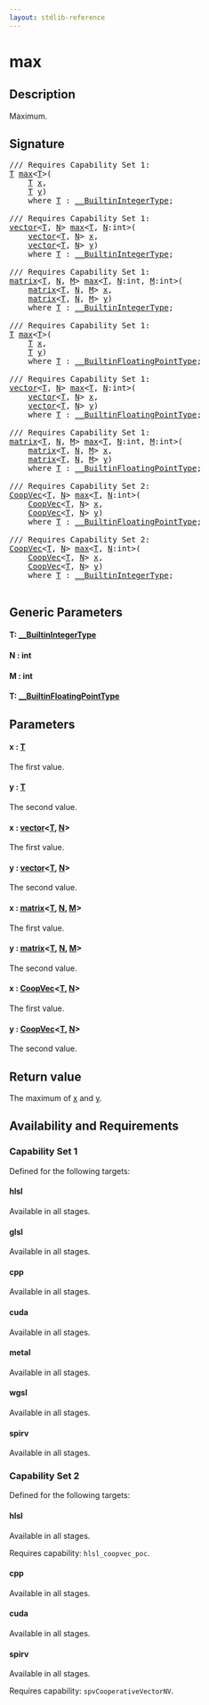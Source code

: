```yaml
---
layout: stdlib-reference
---
```


# max

## Description

Maximum.



## Signature 

<pre>
/// Requires Capability Set 1:
<a href="max.html#typeparam-T" class="code_type">T</a> <a href="max.html">max</a>&lt;<a href="max.html#typeparam-T" class="code_type">T</a>&gt;(
    <a href="max.html#typeparam-T" class="code_type">T</a> <a href="max.html#decl-x" class="code_param">x</a>,
    <a href="max.html#typeparam-T" class="code_type">T</a> <a href="max.html#decl-y" class="code_param">y</a>)
    <span class='code_keyword'>where</span> <a href="max.html#typeparam-T" class="code_type">T</a> : <a href="../interfaces/0_builtinintegertype-029g/index.html" class="code_type">__BuiltinIntegerType</a>;

/// Requires Capability Set 1:
<a href="../types/vector/index.html" class="code_type">vector</a>&lt;<a href="max.html#typeparam-T" class="code_type">T</a>, <a href="max.html#decl-N" class="code_var">N</a>&gt; <a href="max.html">max</a>&lt;<a href="max.html#typeparam-T" class="code_type">T</a>, <a href="max.html#decl-N" class="code_var">N</a>:<span class="code_keyword">int</span>&gt;(
    <a href="../types/vector/index.html" class="code_type">vector</a>&lt;<a href="max.html#typeparam-T" class="code_type">T</a>, <a href="max.html#decl-N" class="code_var">N</a>&gt; <a href="max.html#decl-x" class="code_param">x</a>,
    <a href="../types/vector/index.html" class="code_type">vector</a>&lt;<a href="max.html#typeparam-T" class="code_type">T</a>, <a href="max.html#decl-N" class="code_var">N</a>&gt; <a href="max.html#decl-y" class="code_param">y</a>)
    <span class='code_keyword'>where</span> <a href="max.html#typeparam-T" class="code_type">T</a> : <a href="../interfaces/0_builtinintegertype-029g/index.html" class="code_type">__BuiltinIntegerType</a>;

/// Requires Capability Set 1:
<a href="../types/matrix/index.html" class="code_type">matrix</a>&lt;<a href="max.html#typeparam-T" class="code_type">T</a>, <a href="max.html#decl-N" class="code_var">N</a>, <a href="max.html#decl-M" class="code_var">M</a>&gt; <a href="max.html">max</a>&lt;<a href="max.html#typeparam-T" class="code_type">T</a>, <a href="max.html#decl-N" class="code_var">N</a>:<span class="code_keyword">int</span>, <a href="max.html#decl-M" class="code_var">M</a>:<span class="code_keyword">int</span>&gt;(
    <a href="../types/matrix/index.html" class="code_type">matrix</a>&lt;<a href="max.html#typeparam-T" class="code_type">T</a>, <a href="max.html#decl-N" class="code_var">N</a>, <a href="max.html#decl-M" class="code_var">M</a>&gt; <a href="max.html#decl-x" class="code_param">x</a>,
    <a href="../types/matrix/index.html" class="code_type">matrix</a>&lt;<a href="max.html#typeparam-T" class="code_type">T</a>, <a href="max.html#decl-N" class="code_var">N</a>, <a href="max.html#decl-M" class="code_var">M</a>&gt; <a href="max.html#decl-y" class="code_param">y</a>)
    <span class='code_keyword'>where</span> <a href="max.html#typeparam-T" class="code_type">T</a> : <a href="../interfaces/0_builtinintegertype-029g/index.html" class="code_type">__BuiltinIntegerType</a>;

/// Requires Capability Set 1:
<a href="max.html#typeparam-T" class="code_type">T</a> <a href="max.html">max</a>&lt;<a href="max.html#typeparam-T" class="code_type">T</a>&gt;(
    <a href="max.html#typeparam-T" class="code_type">T</a> <a href="max.html#decl-x" class="code_param">x</a>,
    <a href="max.html#typeparam-T" class="code_type">T</a> <a href="max.html#decl-y" class="code_param">y</a>)
    <span class='code_keyword'>where</span> <a href="max.html#typeparam-T" class="code_type">T</a> : <a href="../interfaces/0_builtinfloatingpointtype-029hm/index.html" class="code_type">__BuiltinFloatingPointType</a>;

/// Requires Capability Set 1:
<a href="../types/vector/index.html" class="code_type">vector</a>&lt;<a href="max.html#typeparam-T" class="code_type">T</a>, <a href="max.html#decl-N" class="code_var">N</a>&gt; <a href="max.html">max</a>&lt;<a href="max.html#typeparam-T" class="code_type">T</a>, <a href="max.html#decl-N" class="code_var">N</a>:<span class="code_keyword">int</span>&gt;(
    <a href="../types/vector/index.html" class="code_type">vector</a>&lt;<a href="max.html#typeparam-T" class="code_type">T</a>, <a href="max.html#decl-N" class="code_var">N</a>&gt; <a href="max.html#decl-x" class="code_param">x</a>,
    <a href="../types/vector/index.html" class="code_type">vector</a>&lt;<a href="max.html#typeparam-T" class="code_type">T</a>, <a href="max.html#decl-N" class="code_var">N</a>&gt; <a href="max.html#decl-y" class="code_param">y</a>)
    <span class='code_keyword'>where</span> <a href="max.html#typeparam-T" class="code_type">T</a> : <a href="../interfaces/0_builtinfloatingpointtype-029hm/index.html" class="code_type">__BuiltinFloatingPointType</a>;

/// Requires Capability Set 1:
<a href="../types/matrix/index.html" class="code_type">matrix</a>&lt;<a href="max.html#typeparam-T" class="code_type">T</a>, <a href="max.html#decl-N" class="code_var">N</a>, <a href="max.html#decl-M" class="code_var">M</a>&gt; <a href="max.html">max</a>&lt;<a href="max.html#typeparam-T" class="code_type">T</a>, <a href="max.html#decl-N" class="code_var">N</a>:<span class="code_keyword">int</span>, <a href="max.html#decl-M" class="code_var">M</a>:<span class="code_keyword">int</span>&gt;(
    <a href="../types/matrix/index.html" class="code_type">matrix</a>&lt;<a href="max.html#typeparam-T" class="code_type">T</a>, <a href="max.html#decl-N" class="code_var">N</a>, <a href="max.html#decl-M" class="code_var">M</a>&gt; <a href="max.html#decl-x" class="code_param">x</a>,
    <a href="../types/matrix/index.html" class="code_type">matrix</a>&lt;<a href="max.html#typeparam-T" class="code_type">T</a>, <a href="max.html#decl-N" class="code_var">N</a>, <a href="max.html#decl-M" class="code_var">M</a>&gt; <a href="max.html#decl-y" class="code_param">y</a>)
    <span class='code_keyword'>where</span> <a href="max.html#typeparam-T" class="code_type">T</a> : <a href="../interfaces/0_builtinfloatingpointtype-029hm/index.html" class="code_type">__BuiltinFloatingPointType</a>;

/// Requires Capability Set 2:
<a href="../types/coopvec-04/index.html" class="code_type">CoopVec</a>&lt;<a href="max.html#typeparam-T" class="code_type">T</a>, <a href="max.html#decl-N" class="code_var">N</a>&gt; <a href="max.html">max</a>&lt;<a href="max.html#typeparam-T" class="code_type">T</a>, <a href="max.html#decl-N" class="code_var">N</a>:<span class="code_keyword">int</span>&gt;(
    <a href="../types/coopvec-04/index.html" class="code_type">CoopVec</a>&lt;<a href="max.html#typeparam-T" class="code_type">T</a>, <a href="max.html#decl-N" class="code_var">N</a>&gt; <a href="max.html#decl-x" class="code_param">x</a>,
    <a href="../types/coopvec-04/index.html" class="code_type">CoopVec</a>&lt;<a href="max.html#typeparam-T" class="code_type">T</a>, <a href="max.html#decl-N" class="code_var">N</a>&gt; <a href="max.html#decl-y" class="code_param">y</a>)
    <span class='code_keyword'>where</span> <a href="max.html#typeparam-T" class="code_type">T</a> : <a href="../interfaces/0_builtinfloatingpointtype-029hm/index.html" class="code_type">__BuiltinFloatingPointType</a>;

/// Requires Capability Set 2:
<a href="../types/coopvec-04/index.html" class="code_type">CoopVec</a>&lt;<a href="max.html#typeparam-T" class="code_type">T</a>, <a href="max.html#decl-N" class="code_var">N</a>&gt; <a href="max.html">max</a>&lt;<a href="max.html#typeparam-T" class="code_type">T</a>, <a href="max.html#decl-N" class="code_var">N</a>:<span class="code_keyword">int</span>&gt;(
    <a href="../types/coopvec-04/index.html" class="code_type">CoopVec</a>&lt;<a href="max.html#typeparam-T" class="code_type">T</a>, <a href="max.html#decl-N" class="code_var">N</a>&gt; <a href="max.html#decl-x" class="code_param">x</a>,
    <a href="../types/coopvec-04/index.html" class="code_type">CoopVec</a>&lt;<a href="max.html#typeparam-T" class="code_type">T</a>, <a href="max.html#decl-N" class="code_var">N</a>&gt; <a href="max.html#decl-y" class="code_param">y</a>)
    <span class='code_keyword'>where</span> <a href="max.html#typeparam-T" class="code_type">T</a> : <a href="../interfaces/0_builtinintegertype-029g/index.html" class="code_type">__BuiltinIntegerType</a>;

</pre>

## Generic Parameters

####  <a id="typeparam-T"></a>T: [\_\_BuiltinIntegerType](../interfaces/0_builtinintegertype-029g/index.html)
####  <a id="decl-N"></a>N  : int
####  <a id="decl-M"></a>M  : int
####  <a id="typeparam-T"></a>T: [\_\_BuiltinFloatingPointType](../interfaces/0_builtinfloatingpointtype-029hm/index.html)

## Parameters

####  <a id="decl-x"></a>x  : [T](max.html#typeparam-T)
The first value.

####  <a id="decl-y"></a>y  : [T](max.html#typeparam-T)
The second value.

####  <a id="decl-x"></a>x  : [vector](../types/vector/index.html)\<[T](../types/vector/index.html#typeparam-T), [N](../types/vector/index.html#decl-N)\>
The first value.

####  <a id="decl-y"></a>y  : [vector](../types/vector/index.html)\<[T](../types/vector/index.html#typeparam-T), [N](../types/vector/index.html#decl-N)\>
The second value.

####  <a id="decl-x"></a>x  : [matrix](../types/matrix/index.html)\<[T](../types/matrix/t-0.html), [N](../types/matrix/index.html#decl-N), [M](../types/matrix/index.html#decl-M)\>
The first value.

####  <a id="decl-y"></a>y  : [matrix](../types/matrix/index.html)\<[T](../types/matrix/t-0.html), [N](../types/matrix/index.html#decl-N), [M](../types/matrix/index.html#decl-M)\>
The second value.

####  <a id="decl-x"></a>x  : [CoopVec](../types/coopvec-04/index.html)\<[T](../types/coopvec-04/index.html#typeparam-T), [N](../types/coopvec-04/index.html#decl-N)\>
The first value.

####  <a id="decl-y"></a>y  : [CoopVec](../types/coopvec-04/index.html)\<[T](../types/coopvec-04/index.html#typeparam-T), [N](../types/coopvec-04/index.html#decl-N)\>
The second value.


## Return value
The maximum of <span class='code'><a href="max.html#decl-x" class="code_param">x</a></span> and <span class='code'><a href="max.html#decl-y" class="code_param">y</a></span>.


## Availability and Requirements

### Capability Set 1

Defined for the following targets:

#### hlsl
Available in all stages.

#### glsl
Available in all stages.

#### cpp
Available in all stages.

#### cuda
Available in all stages.

#### metal
Available in all stages.

#### wgsl
Available in all stages.

#### spirv
Available in all stages.


### Capability Set 2

Defined for the following targets:

#### hlsl
Available in all stages.

Requires capability: `hlsl_coopvec_poc`.
#### cpp
Available in all stages.

#### cuda
Available in all stages.

#### spirv
Available in all stages.

Requires capability: `spvCooperativeVectorNV`.


